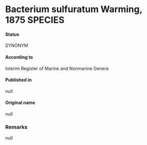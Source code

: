# Bacterium sulfuratum Warming, 1875 SPECIES

#### Status
SYNONYM

#### According to
Interim Register of Marine and Nonmarine Genera

#### Published in
null

#### Original name
null

### Remarks
null